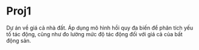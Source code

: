 # Proj1
Dự án về giá cả nhà đất. Áp dụng mô hình hồi quy đa biến để phân tích yếu tố tác động, cũng như đo lường mức độ tác động đối với giá cả của bất động sản. 
